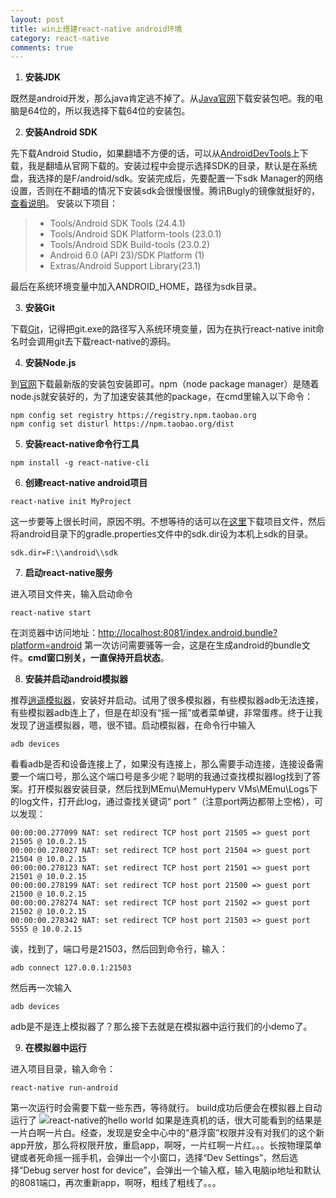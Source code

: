 ```yaml
---
layout: post
title: win上搭建react-native android环境
category: react-native
comments: true
---
```


1. **安装JDK**

既然是android开发，那么java肯定逃不掉了。从[Java官网](http://www.oracle.com/technetwork/java/javase/downloads/index-jsp-138363.html)下载安装包吧。我的电脑是64位的，所以我选择下载64位的安装包。

2. **安装Android SDK**

先下载Android Studio，如果翻墙不方便的话，可以从[AndroidDevTools](http://androiddevtools.cn/)上下载，我是翻墙从官网下载的。安装过程中会提示选择SDK的目录，默认是在系统盘，我选择的是F/android/sdk。安装完成后，先要配置一下sdk Manager的网络设置，否则在不翻墙的情况下安装sdk会很慢很慢。腾讯Bugly的镜像就挺好的，[查看说明](http://android-mirror.bugly.qq.com:8080/include/usage.html)。
安装以下项目：
> * Tools/Android SDK Tools (24.4.1)
> * Tools/Android SDK Platform-tools (23.0.1)
> * Tools/Android SDK Build-tools (23.0.2)
> * Android 6.0 (API 23)/SDK Platform (1)
> * Extras/Android Support Library(23.1)

最后在系统环境变量中加入ANDROID_HOME，路径为sdk目录。

3. **安装Git**

下载[Git](https://git-for-windows.github.io/)，记得把git.exe的路径写入系统环境变量，因为在执行react-native init命名时会调用git去下载react-native的源码。

4. **安装Node.js**

到[官网](https://nodejs.org/)下载最新版的安装包安装即可。npm（node package manager）是随着node.js就安装好的，为了加速安装其他的package，在cmd里输入以下命令：

```
npm config set registry https://registry.npm.taobao.org
npm config set disturl https://npm.taobao.org/dist
```

5. **安装react-native命令行工具**

```
npm install -g react-native-cli
```

6. **创建react-native android项目**

```
react-native init MyProject
```
这一步要等上很长时间，原因不明。不想等待的话可以在[这里](http://react-native.cn/bbs/post/35)下载项目文件，然后将android目录下的gradle.properties文件中的sdk.dir设为本机上sdk的目录。

```
sdk.dir=F:\\android\\sdk
```

7. **启动react-native服务**

进入项目文件夹，输入启动命令

```
react-native start
```
在浏览器中访问地址：<http://localhost:8081/index.android.bundle?platform=android>
第一次访问需要骚等一会，这是在生成android的bundle文件。**cmd窗口别关，一直保持开启状态**。

8. **安装并启动android模拟器**

推荐[逍遥模拟器](http://www.xyaz.cn/)，安装好并启动。试用了很多模拟器，有些模拟器adb无法连接，有些模拟器adb连上了，但是在却没有“摇一摇”或者菜单键，非常蛋疼。终于让我发现了逍遥模拟器，嗯，很不错。启动模拟器，在命令行中输入

```
adb devices
```
看看adb是否和设备连接上了，如果没有连接上，那么需要手动连接，连接设备需要一个端口号，那么这个端口号是多少呢？聪明的我通过查找模拟器log找到了答案。打开模拟器安装目录，然后找到MEmu\MemuHyperv VMs\MEmu\Logs下的log文件，打开此log，通过查找关键词“ port ”（注意port两边都带上空格），可以发现：

```
00:00:00.277099 NAT: set redirect TCP host port 21505 => guest port 21505 @ 10.0.2.15
00:00:00.278027 NAT: set redirect TCP host port 21504 => guest port 21504 @ 10.0.2.15
00:00:00.278123 NAT: set redirect TCP host port 21501 => guest port 21501 @ 10.0.2.15
00:00:00.278199 NAT: set redirect TCP host port 21500 => guest port 21500 @ 10.0.2.15
00:00:00.278274 NAT: set redirect TCP host port 21502 => guest port 21502 @ 10.0.2.15
00:00:00.278342 NAT: set redirect TCP host port 21503 => guest port 5555 @ 10.0.2.15
```
诶，找到了，端口号是21503，然后回到命令行，输入：

```
adb connect 127.0.0.1:21503
```
然后再一次输入

```
adb devices
```
adb是不是连上模拟器了？那么接下去就是在模拟器中运行我们的小demo了。

9. **在模拟器中运行**

进入项目目录，输入命令：

```
react-native run-android
```
第一次运行时会需要下载一些东西，等待就行。
build成功后便会在模拟器上自动运行了
![react-native的hello world](http://7u2qiz.com1.z0.glb.clouddn.com/QQ截图20151111131648.png)
如果是连真机的话，很大可能看到的结果是一片白啊一片白。经查，发现是安全中心中的“悬浮窗”权限并没有对我们的这个新app开放，那么将权限开放，重启app，啊呀，一片红啊一片红。。。长按物理菜单键或者死命摇一摇手机，会弹出一个小窗口，选择“Dev Settings”，然后选择“Debug server host for device”，会弹出一个输入框，输入电脑ip地址和默认的8081端口，再次重新app，啊呀，粗线了粗线了。。。